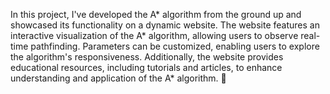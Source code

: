 In this project, I've developed the A* algorithm from the ground up and showcased its functionality on a dynamic website. The website features an interactive visualization of the A* algorithm, allowing users to observe real-time pathfinding. Parameters can be customized, enabling users to explore the algorithm's responsiveness. Additionally, the website provides educational resources, including tutorials and articles, to enhance understanding and application of the A* algorithm.
🌟
